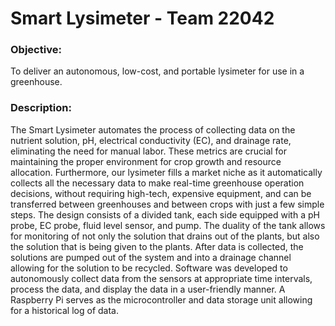 # Smart Lysimeter - Team 22042

### Objective:
To deliver an autonomous, low-cost, and portable lysimeter for use in a greenhouse.

### Description:
The Smart Lysimeter automates the process of collecting data on the nutrient solution, pH, electrical conductivity (EC), and drainage rate, eliminating the need for manual labor. These metrics are crucial for maintaining the proper environment for crop growth and resource allocation. Furthermore, our lysimeter fills a market niche as it automatically collects all the necessary data to make real-time greenhouse operation decisions, without requiring high-tech, expensive equipment, and can be transferred between greenhouses and between crops with just a few simple steps.
The design consists of a divided tank, each side equipped with a pH probe, EC probe, fluid level sensor, and pump. The duality of the tank allows for monitoring of not only the solution that drains out of the plants, but also the solution that is being given to the plants. After data is collected, the solutions are pumped out of the system and into a drainage channel allowing for the solution to be recycled. Software was developed to autonomously collect data from the sensors at appropriate time intervals, process the data, and display the data in a user-friendly manner. A Raspberry Pi serves as the microcontroller and data storage unit allowing for a historical log of data. 
